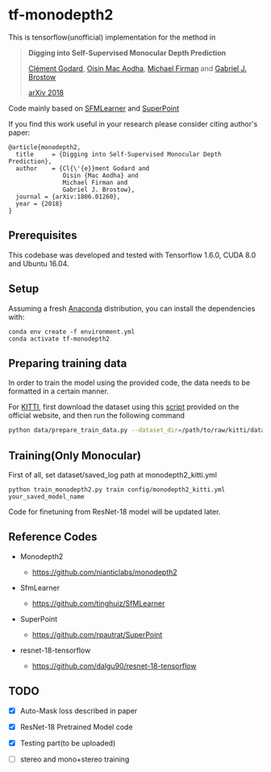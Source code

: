 # tf-monodepth2

This is tensorflow(unofficial) implementation for the method in

> **Digging into Self-Supervised Monocular Depth Prediction**
>
> [Clément Godard](http://www0.cs.ucl.ac.uk/staff/C.Godard/), [Oisin Mac Aodha](http://vision.caltech.edu/~macaodha/), [Michael Firman](http://www.michaelfirman.co.uk) and [Gabriel J. Brostow](http://www0.cs.ucl.ac.uk/staff/g.brostow/)  
>
> [arXiv 2018](https://arxiv.org/abs/1806.01260)

Code mainly based on [SFMLearner](https://github.com/tinghuiz/SfMLearner) and [SuperPoint](https://github.com/rpautrat/SuperPoint)

If you find this work useful in your research please consider citing author's paper:

```
@article{monodepth2,
  title     = {Digging into Self-Supervised Monocular Depth Prediction},
  author    = {Cl{\'{e}}ment Godard and
               Oisin {Mac Aodha} and
               Michael Firman and
               Gabriel J. Brostow},
  journal = {arXiv:1806.01260},
  year = {2018}
}
```
## Prerequisites
This codebase was developed and tested with Tensorflow 1.6.0, CUDA 8.0 and Ubuntu 16.04.

## Setup
Assuming a fresh [Anaconda](https://www.anaconda.com/download/) distribution, you can install the dependencies with:
```shell
conda env create -f environment.yml
conda activate tf-monodepth2
```

## Preparing training data
In order to train the model using the provided code, the data needs to be formatted in a certain manner. 

For [KITTI](http://www.cvlibs.net/datasets/kitti/raw_data.php), first download the dataset using this [script](http://www.cvlibs.net/download.php?file=raw_data_downloader.zip) provided on the official website, and then run the following command
```bash
python data/prepare_train_data.py --dataset_dir=/path/to/raw/kitti/dataset/ --dataset_name='kitti_raw_eigen' --dump_root=/path/to/resulting/formatted/data/ --seq_length=3 --img_width=416 --img_height=128 --num_threads=4
```

## Training(Only Monocular)

First of all, set dataset/saved_log path at monodepth2_kitti.yml

```shell
python train_monodepth2.py train config/monodepth2_kitti.yml your_saved_model_name
```

Code for finetuning from ResNet-18 model will be updated later.

## Reference Codes
- Monodepth2
  - https://github.com/nianticlabs/monodepth2

- SfmLearner
  - https://github.com/tinghuiz/SfMLearner

- SuperPoint
  - https://github.com/rpautrat/SuperPoint
  
- resnet-18-tensorflow
  - https://github.com/dalgu90/resnet-18-tensorflow

## TODO
- [x] Auto-Mask loss described in paper
- [x] ResNet-18 Pretrained Model code
- [x] Testing part(to be uploaded)
- [ ] stereo and mono+stereo training



